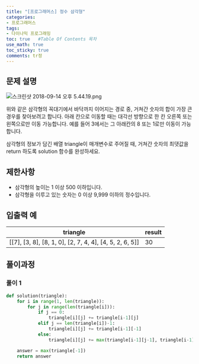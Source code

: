 ```yaml
---
title: "[프로그래머스] 정수 삼각형"
categories: 
- 프로그래머스
tags:
- 다이나믹 프로그래밍
toc: true   #Table Of Contents 목차 
use_math: true
toc_sticky: true
comments: tr정
---
```


## 문제 설명

![스크린샷 2018-09-14 오후 5.44.19.png](https://grepp-programmers.s3.amazonaws.com/files/production/97ec02cc39/296a0863-a418-431d-9e8c-e57f7a9722ac.png)

위와 같은 삼각형의 꼭대기에서 바닥까지 이어지는 경로 중, 거쳐간 숫자의 합이 가장 큰 경우를 찾아보려고 합니다. 아래 칸으로 이동할 때는 대각선 방향으로 한 칸 오른쪽 또는 왼쪽으로만 이동 가능합니다. 예를 들어 3에서는 그 아래칸의 8 또는 1로만 이동이 가능합니다.

삼각형의 정보가 담긴 배열 triangle이 매개변수로 주어질 때, 거쳐간 숫자의 최댓값을 return 하도록 solution 함수를 완성하세요.

## 제한사항

- 삼각형의 높이는 1 이상 500 이하입니다.
- 삼각형을 이루고 있는 숫자는 0 이상 9,999 이하의 정수입니다.

## 입출력 예

| triangle                                                | result |
| ------------------------------------------------------- | ------ |
| [[7], [3, 8], [8, 1, 0], [2, 7, 4, 4], [4, 5, 2, 6, 5]] | 30     |

## 풀이과정

### 풀이 1

```python
def solution(triangle):
    for i in range(1, len(triangle)):
        for j in range(len(triangle[i])):
            if j == 0:
                triangle[i][j] += triangle[i-1][j]
            elif j == len(triangle[i])-1:
                triangle[i][j] += triangle[i-1][-1]
            else:
                triangle[i][j] += max(triangle[i-1][j-1], triangle[i-1][j])

    answer = max(triangle[-1])
    return answer
```

